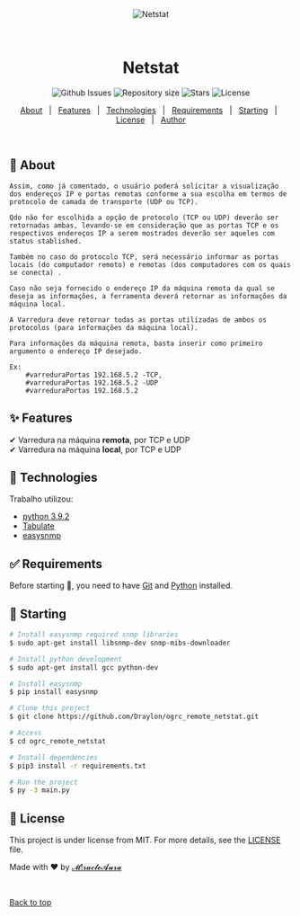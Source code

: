 <div align="center" id="top"> 
  <img src="./.github/app.gif" alt="Netstat" />

  &#xa0;

  <!-- <a href="https://netstat.netlify.app">Demo</a> -->
</div>

<h1 align="center">Netstat</h1>

<p align="center">
  <img alt="Github Issues" src="https://img.shields.io/github/issues/Draylon/ogrc_remote_netstat">

  <img alt="Repository size" src="https://img.shields.io/github/repo-size/draylon/ogrc_remote_netstat">

  <img alt="Stars" src="https://img.shields.io/github/stars/draylon/ogrc_remote_netstat">

  <img alt="License" src="https://img.shields.io/github/license/draylon/ogrc_remote_netstat?color=56BEB8">

  <!-- <img alt="Github issues" src="https://img.shields.io/github/issues/draylon/ogrc_remote_netstat?color=56BEB8" /> -->

  <!-- <img alt="Github forks" src="https://img.shields.io/github/forks/draylon/ogrc_remote_netstat?color=56BEB8" /> -->

  <!-- <img alt="Github stars" src="https://img.shields.io/github/stars/draylon/ogrc_remote_netstat?color=56BEB8" /> -->
</p>

<!-- Status -->

<!-- <h4 align="center"> 
	🚧  Netstat 🚀 Under construction...  🚧
</h4> 

<hr> -->

<p align="center">
  <a href="#dart-about">About</a> &#xa0; | &#xa0; 
  <a href="#sparkles-features">Features</a> &#xa0; | &#xa0;
  <a href="#rocket-technologies">Technologies</a> &#xa0; | &#xa0;
  <a href="#white_check_mark-requirements">Requirements</a> &#xa0; | &#xa0;
  <a href="#checkered_flag-starting">Starting</a> &#xa0; | &#xa0;
  <a href="#memo-license">License</a> &#xa0; | &#xa0;
  <a href="https://github.com/draylon" target="_blank">Author</a>
</p>

<br>

## 📌 About ##

    Assim, como já comentado, o usuário poderá solicitar a visualização dos endereços IP e portas remotas conforme a sua escolha em termos de protocolo de camada de transporte (UDP ou TCP). 

    Qdo não for escolhida a opção de protocolo (TCP ou UDP) deverão ser retornadas ambas, levando-se em consideração que as portas TCP e os respectivos endereços IP a serem mostrados deverão ser aqueles com status stablished. 

    Também no caso do protocolo TCP, será necessário informar as portas locais (do computador remoto) e remotas (dos computadores com os quais se conecta) . 

    Caso não seja fornecido o endereço IP da máquina remota da qual se deseja as informações, a ferramenta deverá retornar as informações da máquina local. 

    A Varredura deve retornar todas as portas utilizadas de ambos os protocolos (para informações da máquina local). 

    Para informações da máquina remota, basta inserir como primeiro argumento o endereço IP desejado. 

    Ex:
        #varreduraPortas 192.168.5.2 -TCP,
        #varreduraPortas 192.168.5.2 -UDP
        #varreduraPortas 192.168.5.2

## ✨ Features ##

✔ Varredura na máquina __remota__, por TCP e UDP\
✔ Varredura na máquina __local__, por TCP e UDP

## 🚀 Technologies ##

Trabalho utilizou:

- [python 3.9.2](https://python.org/)
- [Tabulate](https://pypi.org/project/tabulate/)
- [easysnmp](https://easysnmp.readthedocs.io/en/latest/)

## ✅ Requirements ##

Before starting 🏁, you need to have [Git](https://git-scm.com) and [Python](https://python.org/) installed.

## 🏁 Starting ##

```bash
# Install easysnmp required snmp libraries
$ sudo apt-get install libsnmp-dev snmp-mibs-downloader

# Install python development
$ sudo apt-get install gcc python-dev

# Install easysnmp
$ pip install easysnmp

# Clone this project
$ git clone https://github.com/Draylon/ogrc_remote_netstat.git

# Access
$ cd ogrc_remote_netstat

# Install dependencies
$ pip3 install -r requirements.txt

# Run the project
$ py -3 main.py

```

## 📝 License ##

This project is under license from MIT. For more details, see the [LICENSE](LICENSE.md) file.


Made with :heart: by <a href="https://github.com/draylon" target="_blank">𝓜!𝓻𝓪𝓬𝓵𝓮𝓐𝓾𝓻𝓪</a>

&#xa0;

<a href="#top">Back to top</a>
